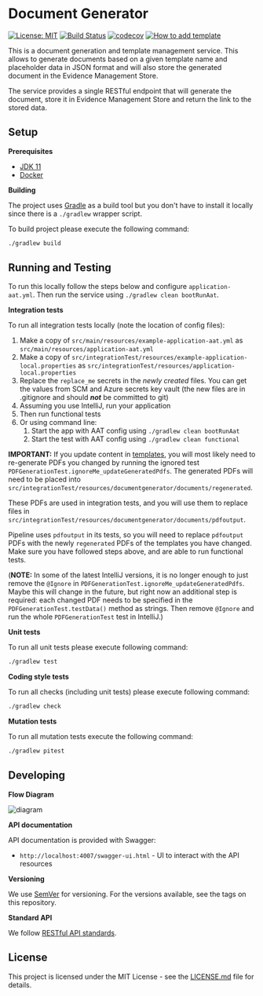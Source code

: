 # Document Generator

[![License: MIT](https://img.shields.io/badge/License-MIT-yellow.svg)](https://opensource.org/licenses/MIT)
[![Build Status](https://travis-ci.org/hmcts/div-document-generator-client.svg?branch=master)](https://travis-ci.org/hmcts/div-document-generator-client)
[![codecov](https://codecov.io/gh/hmcts/div-document-generator-client/branch/master/graph/badge.svg)](https://codecov.io/gh/hmcts/div-document-generator-client)
[![How to add template](https://img.shields.io/static/v1?label=Documentation&message=DGS&color=informational&logo=confluence)](https://tools.hmcts.net/confluence/display/DIV/Add+a+new+template+to+DGS)

This is a document generation and template management service. This allows to generate documents based on a
given template name and placeholder data in JSON format and will also store the generated document in the
Evidence Management Store.

The service provides a single RESTful endpoint that will generate the document, store it in Evidence Management
Store and return the link to the stored data.

## Setup

**Prerequisites**

- [JDK 11](https://openjdk.java.net/)
- [Docker](https://www.docker.com)

**Building**

The project uses [Gradle](https://gradle.org) as a build tool but you don't have to install it locally since there is a
`./gradlew` wrapper script.

To build project please execute the following command:

```bash
./gradlew build
```

## Running and Testing

To run this locally follow the steps below and configure `application-aat.yml`.
Then run the service using `./gradlew clean bootRunAat`.

**Integration tests**

To run all integration tests locally (note the location of config files):

1. Make a copy of `src/main/resources/example-application-aat.yml` as `src/main/resources/application-aat.yml`
2. Make a copy of `src/integrationTest/resources/example-application-local.properties` as `src/integrationTest/resources/application-local.properties`
3. Replace the `replace_me` secrets in the _newly created_ files. You can get the values from SCM and Azure secrets key vault
   (the new files are in .gitignore and should ***not*** be committed to git)
4. Assuming you use IntelliJ, run your application
5. Then run functional tests
6. Or using command line:
    1. Start the app with AAT config using `./gradlew clean bootRunAat`
    2. Start the test with AAT config using `./gradlew clean functional`

**IMPORTANT:** If you update content in [templates](https://github.com/hmcts/rdo-docmosis-templates),
you will most likely need to re-generate PDFs you changed by running the ignored test `PDFGenerationTest.ignoreMe_updateGeneratedPdfs`.
The generated PDFs will need to be placed into `src/integrationTest/resources/documentgenerator/documents/regenerated`.

These PDFs are used in integration tests, and you will use them to replace files in `src/integrationTest/resources/documentgenerator/documents/pdfoutput`.

Pipeline uses `pdfoutput` in its tests, so you will need to replace `pdfoutput` PDFs with the newly `regenerated` PDFs of the
templates you have changed. Make sure you have followed steps above, and are able to run functional tests.

(**NOTE:** In some of the latest IntelliJ versions, it is no longer enough to just remove the `@Ignore` in `PDFGenerationTest.ignoreMe_updateGeneratedPdfs`.
Maybe this will change in the future, but right now an additional step is required: each changed PDF needs to be specified in the
`PDFGenerationTest.testData()` method as strings. Then remove `@Ignore` and run the whole `PDFGenerationTest` test in IntelliJ.)

**Unit tests**

To run all unit tests please execute following command:

```bash
./gradlew test
```

**Coding style tests**

To run all checks (including unit tests) please execute following command:

```bash
./gradlew check
```

**Mutation tests**

To run all mutation tests execute the following command:

```bash
./gradlew pitest
```

## Developing

**Flow Diagram**

![diagram](docs/DataFlow.png)

**API documentation**

API documentation is provided with Swagger:
 - `http://localhost:4007/swagger-ui.html` - UI to interact with the API resources

**Versioning**

We use [SemVer](http://semver.org/) for versioning.
For the versions available, see the tags on this repository.

**Standard API**

We follow [RESTful API standards](https://hmcts.github.io/restful-api-standards/).

## License

This project is licensed under the MIT License - see the [LICENSE.md](LICENSE.md) file for details.
